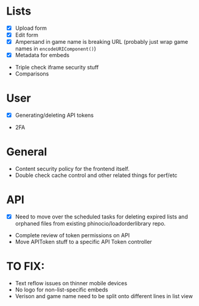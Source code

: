 # Lists

-   [x] Upload form
-   [x] Edit form
-   [x] Ampersand in game name is breaking URL (probably just wrap game names in `encodeURIComponent()`)
-   [x] Metadata for embeds
-   Triple check iframe security stuff
-   Comparisons

# User

-   [x] Generating/deleting API tokens
-   2FA

# General

-   Content security policy for the frontend itself.
-   Double check cache control and other related things for perf/etc

# API

-   [x] Need to move over the scheduled tasks for deleting expired lists and orphaned files from existing phinocio/loadorderlibrary repo.
-   Complete review of token permissions on API
-   Move APIToken stuff to a specific API Token controller

# TO FIX:

-   Text reflow issues on thinner mobile devices
-   No logo for non-list-specific embeds
-   Verison and game name need to be split onto different lines in list view
